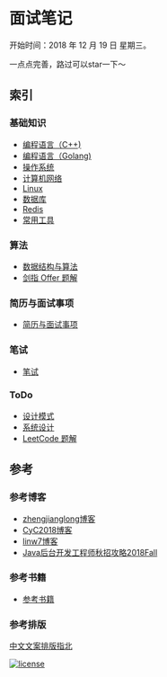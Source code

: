 # 面试笔记

开始时间：2018 年 12 月 19 日 星期三。

一点点完善，路过可以star一下～

## 索引

### 基础知识

- [编程语言（C++)](https://github.com/ChuangLiu727/GetJob/blob/master/C++/C++.md)
- [编程语言（Golang)](https://github.com/ChuangLiu727/GetJob/blob/master/Golang/Golang.md)
- [操作系统](https://github.com/ChuangLiu727/GetJob/blob/master/操作系统/操作系统.md)
- [计算机网络](https://github.com/ChuangLiu727/GetJob/blob/master/计算机网络/计算机网络.md)
- [Linux](https://github.com/ChuangLiu727/GetJob/blob/master/Linux/Linux.md)
- [数据库](https://github.com/ChuangLiu727/GetJob/blob/master/数据库/数据库.md)
- [Redis](https://github.com/ChuangLiu727/GetJob/blob/master/Redis/Redis.md)
- [常用工具](https://github.com/ChuangLiu727/GetJob/blob/master/常用工具/常用工具.md)

### 算法

- [数据结构与算法](https://github.com/ChuangLiu727/GetJob/blob/master/数据结构与算法/数据结构与算法.md)
- [剑指 Offer 题解](https://github.com/ChuangLiu727/GetJob/blob/master/剑指offer/剑指offer.md)

### 简历与面试事项

- [简历与面试事项](https://github.com/ChuangLiu727/GetJob/blob/master/面试/简历与面试事项.md)

### 笔试

- [笔试](https://github.com/ChuangLiu727/GetJob/blob/master/笔试/笔试.md)

### ToDo

- [设计模式](https://github.com/ChuangLiu727/GetJob/blob/master/设计模式/设计模式.md)
- [系统设计](https://github.com/CyC2018/CS-Notes#bulb-%E7%B3%BB%E7%BB%9F%E8%AE%BE%E8%AE%A1)
- [LeetCode 题解](https://github.com/CyC2018/CS-Notes/blob/master/docs/notes/Leetcode%20%E9%A2%98%E8%A7%A3.md)

## 参考

### 参考博客

- [zhengjianglong博客](https://zhengjianglong.gitbooks.io/note-of-interview/content/)
- [CyC2018博客](https://github.com/CyC2018/CS-Notes)
- [linw7博客](https://github.com/linw7/Skill-Tree)
- [Java后台开发工程师秋招攻略2018Fall](http://williamsun.cn/2018/06/02/Java%E5%90%8E%E5%8F%B0%E5%BC%80%E5%8F%91%E5%B7%A5%E7%A8%8B%E5%B8%88%E7%A7%8B%E6%8B%9B%E6%94%BB%E7%95%A52018Fall/)

### 参考书籍

- [参考书籍](https://github.com/ChuangLiu727/GetJob/blob/master/参考书籍.md)

### 参考排版

[中文文案排版指北](https://mazhuang.org/wiki/chinese-copywriting-guidelines/)

[![license](https://img.shields.io/github/license/mashape/apistatus.svg)](https://opensource.org/licenses/MIT)
